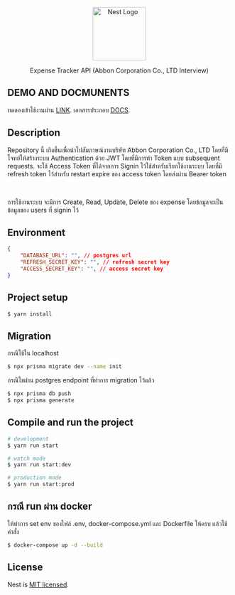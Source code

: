 <p align="center">
  <a href="http://nestjs.com/" target="blank"><img src="https://nestjs.com/img/logo-small.svg" width="120" alt="Nest Logo" /></a>
</p>

[circleci-image]: https://img.shields.io/circleci/build/github/nestjs/nest/master?token=abc123def456
[circleci-url]: https://circleci.com/gh/nestjs/nest

  <p align="center">Expense Tracker API (Abbon Corporation Co., LTD Interview)</p>
  

## DEMO AND DOCMUNENTS
ทดลองเข้าใช้งานผ่าน [LINK](http://104.194.152.222:3000).
เอกสารประกอบ [DOCS](https://documenter.getpostman.com/view/30118311/2sAY4rFjz4).

## Description

<p align="start">Repository นี้ เกิดขึ้นเพื่อนำไปสัมภาษณ์งานบริษัท Abbon Corporation Co., LTD โดยที่มีโจทย์ให้สร้างระบบ Authentication ด้วย JWT โดยที่มีการทำ Token แบบ subsequent requests. จะใช้ Access Token ที่ได้จากการ Signin ไว้ใช้สำหรับเรียกใช้งานระบบ โดยที่มี refresh token ไว้สำหรับ restart expire ของ access token โดยส่งผ่าน Bearer token</p>
<br />

<p align="start">การใช้งานระบบ จะมีการ Create, Read, Update, Delete ของ expense โดยข้อมูลจะเป็นข้อมูลของ users ที่ signin ไว้</p>


## Environment

```json
{
    "DATABASE_URL": "", // postgres url
    "REFRESH_SECRET_KEY": "", // refresh secret key
    "ACCESS_SECRET_KEY": "", // access secret key 
}
```


## Project setup

```bash
$ yarn install
```

## Migration
<p align="start">กรณีใช้ใน localhost</p>

```bash
$ npx prisma migrate dev --name init 
```

<p align="start">กรณีใชผ่าน postgres endpoint ที่ทำการ migration ไว้แล้ว</p>

```bash
$ npx prisma db push
$ npx prisma generate
```

## Compile and run the project

```bash
# development
$ yarn run start

# watch mode
$ yarn run start:dev

# production mode
$ yarn run start:prod
```

## กรณี run ผ่าน docker
<p align="start">ให้ทำการ set env ของไฟล์ .env, docker-compose.yml และ Dockerfile ให้ครบ แล้วใช้คำสั่ง</p>

```bash
$ docker-compose up -d --build
```

## License

Nest is [MIT licensed](https://github.com/nestjs/nest/blob/master/LICENSE).
